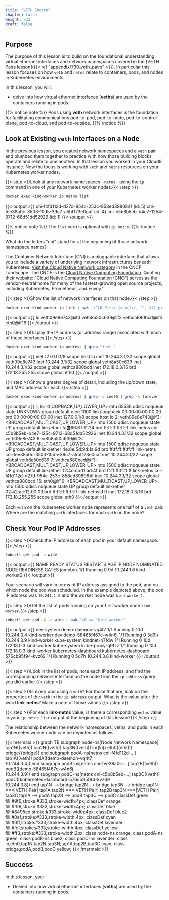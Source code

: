 ```yaml
---
title: "VETH Encore"
chapter: false
weight: 732
draft: false
---
```


## Purpose

The purpose of this lesson is to build on the foundational understanding virtual ethernet interfaces and network namespaces covered in the [VETH Pairs lesson]({{< ref "appendix/730_veth_pairs" >}}). In particular this lesson focuses on how `veth` and `netns` relate to containers, pods, and nodes in Kubernetes environments. 

In this lesson, you will:
- delve into how virtual ethernet interfaces (**veths**) are used by the containers running in pods.

{{% notice note %}}
Pods using **veth** network interfaces is the foundation for facilitating communications pod-to-pod, pod-to-node, pod-to-control plane, pod-to-cloud, and pod-to-outside.
{{% /notice %}}

## Look at Existing `veth` Interfaces on a Node

In the previous lesson, you created network namespaces and a `veth` pair and plumbed them together to practice with how those building blocks operate and relate to one another. In that lesson you worked in your Cloud9 instance. Now the focus is working with `veth` and `netns` resources on your Kubernetes worker nodes.

{{< step >}}Look at any network namespaces--`netns`--using the `ip` command in one of your Kubernetes worker nodes.{{< /step >}}

```bash
docker exec kind-worker ip netns list
```

{{< output >}}
cni-f4fd112d-d27d-954c-253c-858ed398084f (id: 5)
cni-fee38a0c-3503-10d5-39c7-a5bf173e0caf (id: 4)
cni-c5b8b5eb-b4e7-1254-9712-68d51dd52926 (id: 1)
{{< /output >}}

{{% notice note %}}
The `list` verb is optional with `ip netns`.
{{% /notice %}}

What do the letters "cni" stand for at the beginning of those network namespace names?

The Container Network Interface (CNI) is a pluggable interface that allows you to include a variety of underlying network infrastructures beneath Kubernetes. [Visit the Cloud Native Network category](https://landscape.cncf.io/card-mode?category=cloud-native-network&grouping=category) in the CNCF Landscape. The CNCF is the [Cloud Native Computing Foundation](https://www.cncf.io). Quoting their website: "Cloud Native Computing Foundation (CNCF) serves as the vendor-neutral home for many of the fastest-growing open source projects, including Kubernetes, Prometheus, and Envoy."

{{< step >}}Show the list of network interfaces on that node.{{< /step >}}

```bash
docker exec kind-worker ip link | awk '/^[0-9]+:/ {sub(/:/, "", $2);print$2}' 
```

{{< output >}}
lo
veth09e8e743@if3
veth8a50c639@if3
vethca880bcd@if3
eth0@if16
{{< /output >}}

{{< step >}}Display the IP address (or address range) associated with each of these interfaces.{{< /step >}}

```bash
docker exec kind-worker ip address | grep "inet "
```

{{< output >}}
    inet 127.0.0.1/8 scope host lo
    inet 10.244.3.1/32 scope global veth09e8e743
    inet 10.244.3.1/32 scope global veth8a50c639
    inet 10.244.3.1/32 scope global vethca880bcd
    inet 172.18.0.3/16 brd 172.18.255.255 scope global eth0
{{< /output >}}


{{< step >}}Show a greater degree of detail, including the up/down state, and MAC address for each.{{< /step >}}

```bash
docker exec kind-worker ip address | grep -v inet6 | grep -v forever
```

{{< output >}}
1: lo: <LOOPBACK,UP,LOWER_UP> mtu 65536 qdisc noqueue state UNKNOWN group default qlen 1000
    link/loopback 00:00:00:00:00:00 brd 00:00:00:00:00:00
    inet 127.0.0.1/8 scope host lo
2: veth09e8e743@if3: <BROADCAST,MULTICAST,UP,LOWER_UP> mtu 1500 qdisc noqueue state UP group default 
    link/ether fa:ab:66:67:11:24 brd ff:ff:ff:ff:ff:ff link-netns cni-c5b8b5eb-b4e7-1254-9712-68d51dd52926
    inet 10.244.3.1/32 scope global veth09e8e743
6: veth8a50c639@if3: <BROADCAST,MULTICAST,UP,LOWER_UP> mtu 1500 qdisc noqueue state UP group default 
    link/ether 4e:8e:5d:9d:1a:9d brd ff:ff:ff:ff:ff:ff link-netns cni-fee38a0c-3503-10d5-39c7-a5bf173e0caf
    inet 10.244.3.1/32 scope global veth8a50c639
7: vethca880bcd@if3: <BROADCAST,MULTICAST,UP,LOWER_UP> mtu 1500 qdisc noqueue state UP group default 
    link/ether 12:4d:cb:11:ad:4f brd ff:ff:ff:ff:ff:ff link-netns cni-f4fd112d-d27d-954c-253c-858ed398084f
    inet 10.244.3.1/32 scope global vethca880bcd
15: eth0@if16: <BROADCAST,MULTICAST,UP,LOWER_UP> mtu 1500 qdisc noqueue state UP group default 
    link/ether 02:42:ac:12:00:03 brd ff:ff:ff:ff:ff:ff link-netnsid 0
    inet 172.18.0.3/16 brd 172.18.255.255 scope global eth0
{{< /output >}}

Each `veth` on the Kubernetes worker node represents one half of a `veth` pair.
Where are the matching `veth` interfaces for each `veth` on the node?

## Check Your Pod IP Addresses

{{< step >}}Check the IP address of each pod in your default namespace.{{< /step >}}

```bash
kubectl get pod -o wide
```

{{< output >}}
NAME      READY   STATUS    RESTARTS   AGE   IP           NODE           NOMINATED NODE   READINESS GATES
jumpbox   1/1     Running   0          9d    10.244.1.6   kind-worker2   <none>           <none>
{{< /output >}}

Your scenario will vary in terms of IP address assigned to the pod, and on which node the pod was scheduled.
In the example depicted above, the pod IP address was `10.244.1.6` and the worker node was `kind-worker2`.

{{< step >}}Get the list of pods running on your first worker node `kind-worker`.{{< /step >}}

```bash
kubectl get pod -A -o wide | awk '$8 == "kind-worker"'
```

{{< output >}}
dev-system           demo-daemon-vq4t7                      1/1 Running   0    10d    10.244.3.4  kind-worker 
dev                  demo-58465f467c-w4n6j                  1/1 Running   0    3d9h   10.244.3.9  kind-worker 
kube-system          kindnet-h7fdw                          1/1 Running   0    10d    172.18.0.3  kind-worker 
kube-system          kube-proxy-q9fzz                       1/1 Running   0    10d    172.18.0.3  kind-worker 
kubernetes-dashboard kubernetes-dashboard-576cb95f94-kvz69  1/1 Running   0    5d7h   10.244.3.8  kind-worker 
{{< /output >}}

{{< step >}}Look in the list of pods, note each IP address, and find the corresponding network interface on the node from the `ip address` query you did earlier.{{< /step >}}

{{< step >}}Is every pod using a `veth`? For those that are, look on the properties of the `veth` in the `ip address` output. What is the value after the word **link-netns**? Make a note of those values.{{< /step >}}

{{< step >}}For each **link-netns** value, is there a corresponding `netns` value in your `ip netns list` output at the beginning of this lesson?{{< /step >}}

The relationship between the network namespaces, veths, and pods in each Kubernetes worker node can be depicted as follows:

{{< mermaid >}}
graph TB
subgraph node-ns[Node Network Namespace]
  tap1N((veth))
  tap2N((veth))
  tap3N((veth))
  lo((lo))
  eth0((eth0))
  bridge{{bridge}}
end
subgraph podA-ns[netns cni-f4fd112d-...]
  tap1A((veth))
  podA([demo-daemon-vq4t7<br>10.244.3.4])
end
subgraph podB-ns[netns cni-fee38a0c-...]
  tap2B((veth))
  podB([demo-58465f467c-w4n6j<br>10.244.3.9])
end
subgraph podC-ns[netns cni-c5b8b5eb-...]
  tap3C((veth))
  podC([kubernetes-dashboard-576cb95f94-kvz69<br>10.244.3.8])
end
tap1N --> bridge
tap2N --> bridge
tap3N --> bridge
tap1N ===|VETH Pair| tap1A
tap2N ===|VETH Pair| tap2B
tap3N ===|VETH Pair| tap3C
tap1A --> podA
tap2B --> podB
tap3C --> podC
classDef green fill:#9f6,stroke:#333,stroke-width:4px;
classDef orange fill:#f96,stroke:#333,stroke-width:4px;
classDef blue fill:#6495ed,stroke:#333,stroke-width:4px;
classDef blue2 fill:#0af,stroke:#333,stroke-width:4px;
classDef cyan fill:#0ff,stroke:#333,stroke-width:4px;
classDef lavender fill:#fcf,stroke:#333,stroke-width:4px;
classDef yellow fill:#ff3,stroke:#333,stroke-width:2px;
class node-ns orange;
class podA-ns green;
class podB-ns blue2;
class podC-ns lavender;
class lo,eth0,tap1N,tap2N,tap3N,tap1A,tap2B,tap3C cyan;
class bridge,podA,podB,podC yellow;
{{< /mermaid >}}

## Success

In this lesson, you:
- Delved into how virtual ethernet interfaces (**veths**) are used by the containers running in pods.


